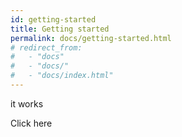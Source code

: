 ```yaml
---
id: getting-started
title: Getting started
permalink: docs/getting-started.html
# redirect_from:
#   - "docs"
#   - "docs/"
#   - "docs/index.html"
---
```


it works

<ButtonLink to='/docs/getting-started.html'>
  Click here
</ButtonLink>

